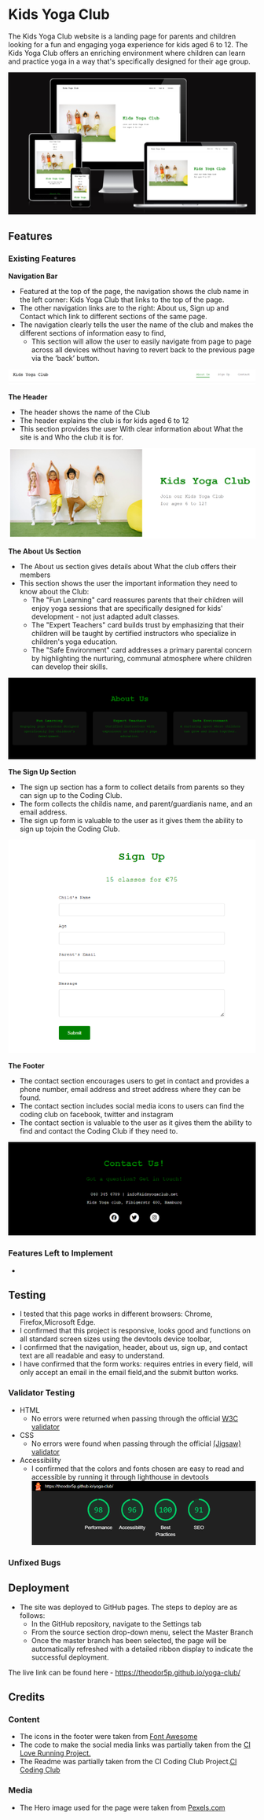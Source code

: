 # Kids Yoga Club
The Kids Yoga Club website is a landing page for parents and children looking for a fun and engaging yoga experience for kids aged 6 to 12. The Kids Yoga Club offers an enriching environment where children can learn and practice yoga in a way that's specifically designed for their age group.

![Responsice Mockup](https://github.com/Theodor5P/yoga-club/blob/main/media/ui-dev.png)

## Features 

### Existing Features

__Navigation Bar__

  - Featured at the top of the page, the navigation shows the club name in the left corner: Kids Yoga Club that links to the top of the page.
 - The other navigation links are to the right: About us, Sign up and Contact which link to different sections of the same page.
- The navigation clearly tells the user the name of the club and makes the different sections of information easy to find,
  - This section will allow the user to easily navigate from page to page across all devices without having to revert back to the previous page via the ‘back’ button. 

![Nav Bar](https://github.com/Theodor5P/yoga-club/blob/main/media/nav-bar.png)

__The Header__
  - The header shows the name of the Club
  - The header explains the club is for kids aged 6 to 12
  - This section provides the user With clear information about What the site is and Who the club it is for.

  ![Hero](https://github.com/Theodor5P/yoga-club/blob/main/media/hero.png)

__The About Us Section__
- The About us section gives details about What the club offers their members
- This section shows the user the important information they need to know about the Club: 
  - The "Fun Learning" card reassures parents that their children will enjoy yoga sessions that are specifically designed for kids' development - not just adapted adult classes.
  - The "Expert Teachers" card builds trust by emphasizing that their children will be taught by certified instructors who specialize in children's yoga education.
  - The "Safe Environment" card addresses a primary parental concern by highlighting the nurturing, communal atmosphere where children can develop their skills.

![About Us](https://github.com/Theodor5P/yoga-club/blob/main/media/about-us.png)

__The Sign Up Section__

- The sign up section has a form to collect details from parents so they can sign up to the Coding Club.
- The form collects the childis name, and parent/guardianis name, and an email address.
- The sign up form is valuable to the user as it gives them the ability to sign up tojoin the Coding Club.

![Sign Up](https://github.com/Theodor5P/yoga-club/blob/main/media/sign-up.png)


__The Footer__ 

 - The contact section encourages users to get in contact and provides a phone number, email address and street address where they can be found.
- The contact section includes social media icons to users can find the coding club on facebook, twitter and instagram
- The contact section is valuable to the user as it gives them the ability to find and contact the Coding Club if they need to.

![Footer](https://github.com/Theodor5P/yoga-club/blob/main/media/footer.png)



### Features Left to Implement

- 

## Testing 
- I tested that this page works in different browsers: Chrome, Firefox,Microsoft Edge.
- I confirmed that this project is responsive, looks good and functions on all standard screen sizes using the devtools device toolbar,
- I confirmed that the navigation, header, about us, sign up, and contact text are all readable and easy to understand.
- I have confirmed that the form works: requires entries in every field, will only accept an email in the email field,and the submit button works.

### Validator Testing 

- HTML
  - No errors were returned when passing through the official [W3C validator](https://validator.w3.org/nu/?doc=https%3A%2F%2Ftheodor5p.github.io%2Fyoga-club%2F)
- CSS
  - No errors were found when passing through the official [(Jigsaw) validator](https://jigsaw.w3.org/css-validator/validator?uri=https%3A%2F%2Ftheodor5p.github.io%2Fyoga-club%2F&profile=css3svg&usermedium=all&warning=1&vextwarning=&lang=de)
- Accessibility
  - I confirmed that the colors and fonts chosen are easy to read and accessible by running it through lighthouse in devtools
  ![media/ui-dev.png](https://github.com/Theodor5P/yoga-club/blob/main/media/Lighthouse.png)

### Unfixed Bugs


## Deployment
- The site was deployed to GitHub pages. The steps to deploy are as follows: 
  - In the GitHub repository, navigate to the Settings tab 
  - From the source section drop-down menu, select the Master Branch
  - Once the master branch has been selected, the page will be automatically refreshed with a detailed ribbon display to indicate the successful deployment. 

The live link can be found here - https://theodor5p.github.io/yoga-club/ 


## Credits 

### Content 

- The icons in the footer were taken from [Font Awesome](https://fontawesome.com/)
- The code to make the social media links was partially taken from the [Cl Love Running Project.](https://github.com/Code-Institute-Solutions/love-running-v3/blob/main/3.8-creating-the-other-pages/index.html)
- The Readme  was partially taken from the Cl Coding Club Project.[Cl Coding Club](https://learn.codeinstitute.net/courses/course-v1:CodeInstitute+CSSE_PAGPPF+2021_Q2/courseware/66cf361c769a41d496f5001fae6f9be7/3b5cd5dc8313462aa5975a3c9b9a1a3c/)

### Media
 
- The Hero image used for the page were taken from [Pexels.com](https://www.pexels.com/de-de/foto/zimmer-raum-freude-spass-8613311/)

